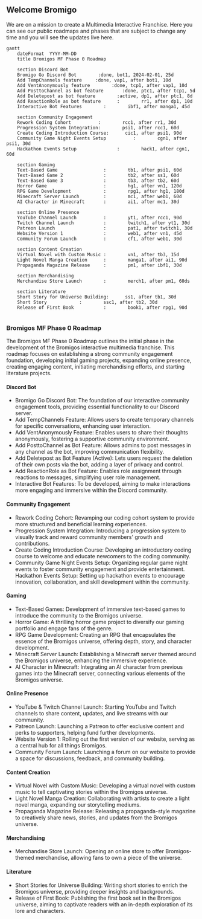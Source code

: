 ## Welcome Bromigo

We are on a mission to create a Multimedia Interactive Franchise. Here you can see our public roadmaps and phases that are subject to change any time and you will see the updates live here.

```mermaid
gantt
    dateFormat  YYYY-MM-DD
    title Bromigos MF Phase 0 Roadmap

    section Discord Bot
    Bromigo Go Discord Bot        :done, bot1, 2024-02-01, 25d
    Add TempChannels feature     :done, vap1, after bot1, 10d
    Add VentAnonymously feature        :done, tcp1, after vap1, 10d
    Add PosttoChannel as bot feature       :done, ptc1, after tcp1, 5d
    Add Deletepost as bot feature        :active, dp1, after ptc1, 8d
    Add ReactionRole as bot feature      :        rr1, after dp1, 10d
    Interactive Bot Features        :        ibf1, after manga1, 45d

    section Community Engagement
    Rework Coding Cohort          :        rcc1, after rr1, 30d
    Progression System Integration:        psi1, after rcc1, 60d
    Create Coding Introduction Course:      cic1, after psi1, 90d
    Community Game Night Events Setup          :        cgn1, after psi1, 30d
    Hackathon Events Setup               :        hack1, after cgn1, 60d

    section Gaming
    Text-Based Game                 :        tb1, after psi1, 60d
    Text-Based Game 2               :        tb2, after ss1, 60d
    Text-Based Game 3               :        tb3, after tb2, 60d
    Horror Game                     :        hg1, after vn1, 120d
    RPG Game Development            :        rpg1, after hg1, 180d
    Minecraft Server Launch         :        mc1, after web1, 60d
    AI Character in Minecraft       :        ai1, after mc1, 30d

    section Online Presence
    YouTube Channel Launch          :        yt1, after rcc1, 90d
    Twitch Channel Launch           :        twitch1, after yt1, 30d
    Patreon Launch                  :        pat1, after twitch1, 30d
    Website Version 1               :        web1, after vn1, 45d
    Community Forum Launch          :        cf1, after web1, 30d

    section Content Creation
    Virtual Novel with Custom Music :        vn1, after tb3, 15d
    Light Novel Manga Creation      :        manga1, after ai1, 90d
    Propaganda Magazine Release     :        pm1, after ibf1, 30d

    section Merchandising
    Merchandise Store Launch        :        merch1, after pm1, 60ds

    section Literature
    Short Story for Universe Building:      ss1, after tb1, 30d
    Short Story            :        ssc1, after tb2, 30d
    Release of First Book           :        book1, after rpg1, 90d


```

### Bromigos MF Phase 0 Roadmap
The Bromigos MF Phase 0 Roadmap outlines the initial phase in the development of the Bromigos interactive multimedia franchise. This roadmap focuses on establishing a strong community engagement foundation, developing initial gaming projects, expanding online presence, creating engaging content, initiating merchandising efforts, and starting literature projects.

#### Discord Bot
- Bromigo Go Discord Bot: The foundation of our interactive community engagement tools, providing essential functionality to our Discord server.
- Add TempChannels Feature: Allows users to create temporary channels for specific conversations, enhancing user interaction.
- Add VentAnonymously Feature: Enables users to share their thoughts anonymously, fostering a supportive community environment.
- Add PosttoChannel as Bot Feature: Allows admins to post messages in any channel as the bot, improving communication flexibility.
- Add Deletepost as Bot Feature (Active): Lets users request the deletion of their own posts via the bot, adding a layer of privacy and control.
- Add ReactionRole as Bot Feature: Enables role assignment through reactions to messages, simplifying user role management.
- Interactive Bot Features: To be developed, aiming to make interactions more engaging and immersive within the Discord community.
#### Community Engagement
- Rework Coding Cohort: Revamping our coding cohort system to provide more structured and beneficial learning experiences.
- Progression System Integration: Introducing a progression system to visually track and reward community members' growth and contributions.
- Create Coding Introduction Course: Developing an introductory coding course to welcome and educate newcomers to the coding community.
- Community Game Night Events Setup: Organizing regular game night events to foster community engagement and provide entertainment.
Hackathon Events Setup: Setting up hackathon events to encourage innovation, collaboration, and skill development within the community.
#### Gaming
- Text-Based Games: Development of immersive text-based games to introduce the community to the Bromigos universe.
- Horror Game: A thrilling horror game project to diversify our gaming portfolio and engage fans of the genre.
- RPG Game Development: Creating an RPG that encapsulates the essence of the Bromigos universe, offering depth, story, and character development.
- Minecraft Server Launch: Establishing a Minecraft server themed around the Bromigos universe, enhancing the immersive experience.
- AI Character in Minecraft: Integrating an AI character from previous games into the Minecraft server, connecting various elements of the Bromigos universe.
#### Online Presence
- YouTube & Twitch Channel Launch: Starting YouTube and Twitch channels to share content, updates, and live streams with our community.
- Patreon Launch: Launching a Patreon to offer exclusive content and perks to supporters, helping fund further developments.
- Website Version 1: Rolling out the first version of our website, serving as a central hub for all things Bromigos.
- Community Forum Launch: Launching a forum on our website to provide a space for discussions, feedback, and community building.
#### Content Creation
- Virtual Novel with Custom Music: Developing a virtual novel with custom music to tell captivating stories within the Bromigos universe.
-  Light Novel Manga Creation: Collaborating with artists to create a light novel manga, expanding our storytelling mediums.
- Propaganda Magazine Release: Releasing a propaganda-style magazine to creatively share news, stories, and updates from the Bromigos universe.
#### Merchandising
- Merchandise Store Launch: Opening an online store to offer Bromigos-themed merchandise, allowing fans to own a piece of the universe.
#### Literature
- Short Stories for Universe Building: Writing short stories to enrich the Bromigos universe, providing deeper insights and backgrounds.
- Release of First Book: Publishing the first book set in the Bromigos universe, aiming to captivate readers with an in-depth exploration of its lore and characters.
